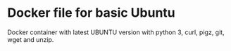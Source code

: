 # Docker file for basic Ubuntu
Docker container with latest UBUNTU version with python 3, curl, pigz, git, wget and unzip.
